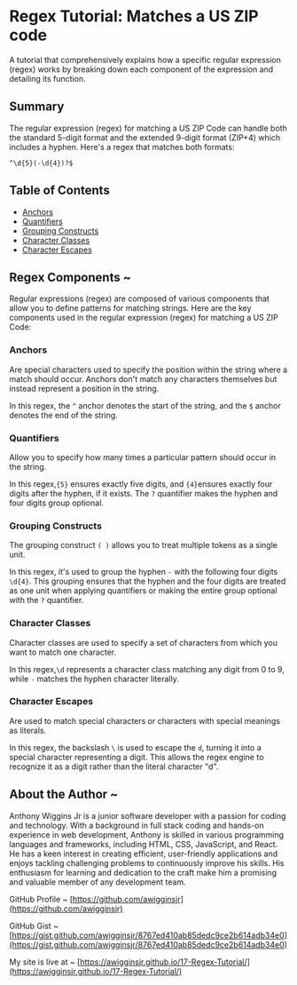 # Regex Tutorial: Matches a US ZIP code

A tutorial that comprehensively explains how a specific regular expression (regex) works by breaking down each component of the expression and detailing its function.

## Summary

The regular expression (regex) for matching a US ZIP Code can handle both the standard 5-digit format and the extended 9-digit format (ZIP+4) which includes a hyphen. Here's a regex that matches both formats:

`^\d{5}(-\d{4})?$`

## Table of Contents

- [Anchors](#anchors)
- [Quantifiers](#quantifiers)
- [Grouping Constructs](#grouping-constructs)
- [Character Classes](#character-classes)
- [Character Escapes](#character-escapes)

## Regex Components ~

Regular expressions (regex) are composed of various components that allow you to define patterns for matching strings. Here are the key components used in the regular expression (regex) for matching a US ZIP Code:

### Anchors

Are special characters used to specify the position within the string where a match should occur. Anchors don't match any characters themselves but instead represent a position in the string.

In this regex, the `^` anchor denotes the start of the string, and the `$` anchor denotes the end of the string.

### Quantifiers

Allow you to specify how many times a particular pattern should occur in the string.

In this regex,`{5}` ensures exactly five digits, and `{4}`ensures exactly four digits after the hyphen, if it exists. The `?` quantifier makes the hyphen and four digits group optional.

### Grouping Constructs

The grouping construct `( )` allows you to treat multiple tokens as a single unit.

In this regex, it's used to group the hyphen `-` with the following four digits `\d{4}`. This grouping ensures that the hyphen and the four digits are treated as one unit when applying quantifiers or making the entire group optional with the `?` quantifier.

### Character Classes

Character classes are used to specify a set of characters from which you want to match one character.

In this regex,`\d` represents a character class matching any digit from 0 to 9, while `-` matches the hyphen character literally.

### Character Escapes

Are used to match special characters or characters with special meanings as literals.

In this regex, the backslash `\` is used to escape the `d`, turning it into a special character representing a digit. This allows the regex engine to recognize it as a digit rather than the literal character "d".

## About the Author ~

Anthony Wiggins Jr is a junior software developer with a passion for coding and technology. With a background in full stack coding and hands-on experience in web development, Anthony is skilled in various programming languages and frameworks, including HTML, CSS, JavaScript, and React. He has a keen interest in creating efficient, user-friendly applications and enjoys tackling challenging problems to continuously improve his skills. His enthusiasm for learning and dedication to the craft make him a promising and valuable member of any development team.

GitHub Profile ~ [https://github.com/awigginsjr](https://github.com/awigginsjr)

GitHub Gist ~ [https://gist.github.com/awigginsjr/8767ed410ab85dedc9ce2b614adb34e0](https://gist.github.com/awigginsjr/8767ed410ab85dedc9ce2b614adb34e0)

My site is live at ~ [https://awigginsjr.github.io/17-Regex-Tutorial/](https://awigginsjr.github.io/17-Regex-Tutorial/)
